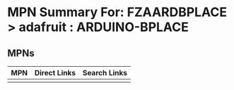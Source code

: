 



# MPN Summary For: FZAARDBPLACE > adafruit : ARDUINO-BPLACE

## MPNs
  

|MPN|Direct Links|Search Links|
| :--- | :--- | :--- |
||||
